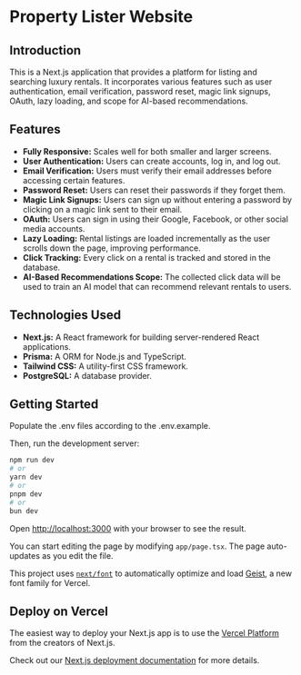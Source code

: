 # Property Lister Website

## Introduction

This is a Next.js application that provides a platform for listing and searching luxury rentals. It incorporates various features such as user authentication, email verification, password reset, magic link signups, OAuth, lazy loading, and scope for AI-based recommendations.

## Features

* **Fully Responsive:** Scales well for both smaller and larger screens.
* **User Authentication:** Users can create accounts, log in, and log out.
* **Email Verification:** Users must verify their email addresses before accessing certain features.
* **Password Reset:** Users can reset their passwords if they forget them.
* **Magic Link Signups:** Users can sign up without entering a password by clicking on a magic link sent to their email.
* **OAuth:** Users can sign in using their Google, Facebook, or other social media accounts.
* **Lazy Loading:** Rental listings are loaded incrementally as the user scrolls down the page, improving performance.
* **Click Tracking:** Every click on a rental is tracked and stored in the database.
* **AI-Based Recommendations Scope:** The collected click data will be used to train an AI model that can recommend relevant rentals to users.

## Technologies Used

* **Next.js:** A React framework for building server-rendered React applications.
* **Prisma:** A ORM for Node.js and TypeScript.
* **Tailwind CSS:** A utility-first CSS framework.
* **PostgreSQL:** A database provider.

## Getting Started

Populate the .env files according to the .env.example.

Then, run the development server:

```bash
npm run dev
# or
yarn dev
# or
pnpm dev
# or
bun dev
```

Open [http://localhost:3000](http://localhost:3000) with your browser to see the result.

You can start editing the page by modifying `app/page.tsx`. The page auto-updates as you edit the file.

This project uses [`next/font`](https://nextjs.org/docs/app/building-your-application/optimizing/fonts) to automatically optimize and load [Geist](https://vercel.com/font), a new font family for Vercel.

## Deploy on Vercel

The easiest way to deploy your Next.js app is to use the [Vercel Platform](https://vercel.com/new?utm_medium=default-template&filter=next.js&utm_source=create-next-app&utm_campaign=create-next-app-readme) from the creators of Next.js.

Check out our [Next.js deployment documentation](https://nextjs.org/docs/app/building-your-application/deploying) for more details.
